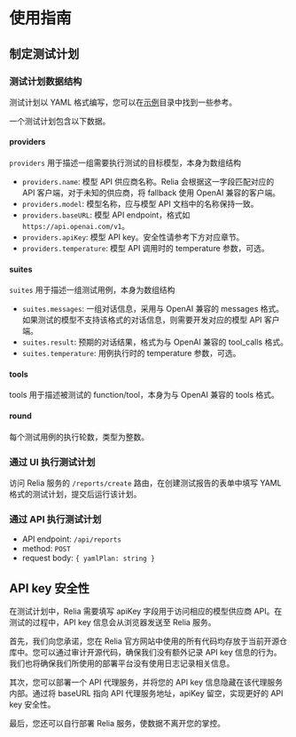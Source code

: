 # 使用指南

## 制定测试计划

### 测试计划数据结构

测试计划以 YAML 格式编写，您可以在[示例](../examples/)目录中找到一些参考。

一个测试计划包含以下数据。

#### providers

`providers` 用于描述一组需要执行测试的目标模型，本身为数组结构

- `providers.name`: 模型 API 供应商名称。Relia 会根据这一字段匹配对应的 API 客户端，对于未知的供应商，将 fallback 使用 OpenAI 兼容的客户端。
- `providers.model`: 模型名称，应与模型 API 文档中的名称保持一致。
- `providers.baseURL`: 模型 API endpoint，格式如 `https://api.openai.com/v1`。
- `providers.apiKey`: 模型 API key。安全性请参考下方对应章节。
- `providers.temperature`: 模型 API 调用时的 temperature 参数，可选。

#### suites

`suites` 用于描述一组测试用例，本身为数组结构

- `suites.messages`: 一组对话信息，采用与 OpenAI 兼容的 messages 格式。如果测试的模型不支持该格式的对话信息，则需要开发对应的模型 API 客户端。
- `suites.result`: 预期的对话结果，格式为与 OpenAI 兼容的 tool_calls 格式。
- `suites.temperature`: 用例执行时的 temperature 参数，可选。

#### tools

tools 用于描述被测试的 function/tool，本身为与 OpenAI 兼容的 tools 格式。

#### round

每个测试用例的执行轮数，类型为整数。

### 通过 UI 执行测试计划

访问 Relia 服务的 `/reports/create` 路由，在创建测试报告的表单中填写 YAML 格式的测试计划，提交后运行该计划。

### 通过 API 执行测试计划

- API endpoint: `/api/reports`
- method: `POST`
- request body: `{ yamlPlan: string }`

## API key 安全性

在测试计划中，Relia 需要填写 apiKey 字段用于访问相应的模型供应商 API。在测试的过程中，API key 信息会从浏览器发送至 Relia 服务。

首先，我们向您承诺，您在 Relia 官方网站中使用的所有代码均存放于当前开源仓库中。您可以通过审计开源代码，确保我们没有额外记录 API key 信息的行为。我们也将确保我们所使用的部署平台没有使用日志记录相关信息。

其次，您可以部署一个 API 代理服务，并将您的 API key 信息隐藏在该代理服务内部。通过将 baseURL 指向 API 代理服务地址，apiKey 留空，实现更好的 API key 安全性。

最后，您还可以自行部署 Relia 服务，使数据不离开您的掌控。
